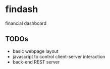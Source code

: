 # findash
financial dashboard

TODOs
--------
 - basic webpage layout
 - javascript to control client-server interaction
 - back-end REST server
